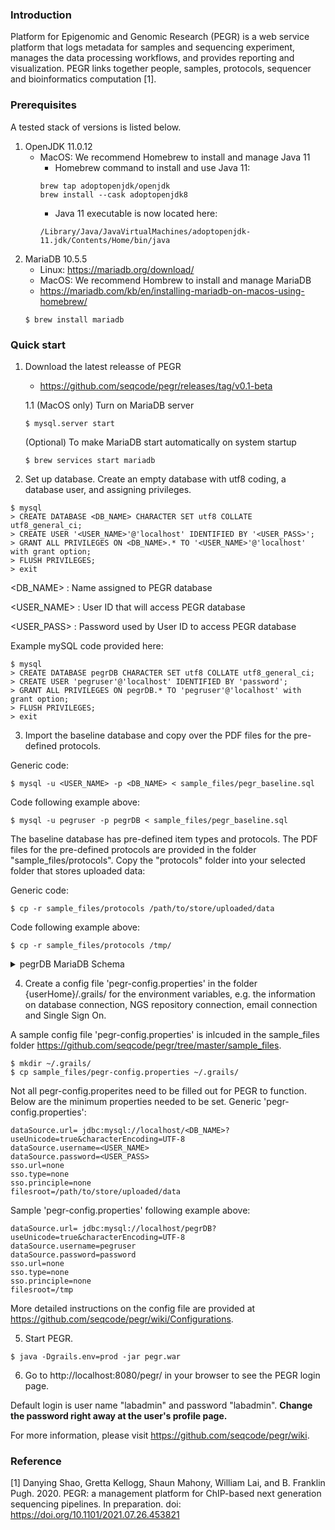 ### Introduction

Platform for Epigenomic and Genomic Research (PEGR) is a web service platform that logs metadata for samples and sequencing experiment, manages the data processing workflows, and provides reporting and visualization. PEGR links together people, samples, protocols, sequencer and bioinformatics computation [1].

### Prerequisites

A tested stack of versions is listed below.

1. OpenJDK 11.0.12
   - MacOS: We recommend Homebrew to install and manage Java 11
      - Homebrew command to install and use Java 11:
      ```
      brew tap adoptopenjdk/openjdk
      brew install --cask adoptopenjdk8
      ```
      - Java 11 executable is now located here:
      ```
      /Library/Java/JavaVirtualMachines/adoptopenjdk-11.jdk/Contents/Home/bin/java
      ```
2. MariaDB 10.5.5
   - Linux: https://mariadb.org/download/
   - MacOS: We recommend Hombrew to install and manage MariaDB
   - https://mariadb.com/kb/en/installing-mariadb-on-macos-using-homebrew/
   ```
   $ brew install mariadb
   ```

### Quick start

1. Download the latest releasse of PEGR
   - https://github.com/seqcode/pegr/releases/tag/v0.1-beta

   1.1 (MacOS only) Turn on MariaDB server
   ```
   $ mysql.server start
   ``` 

   (Optional) To make MariaDB start automatically on system startup 
   ```
   $ brew services start mariadb
   ```

2. Set up database. Create an empty database with utf8 coding, a database user, and assigning privileges.
```
$ mysql
> CREATE DATABASE <DB_NAME> CHARACTER SET utf8 COLLATE utf8_general_ci;
> CREATE USER '<USER_NAME>'@'localhost' IDENTIFIED BY '<USER_PASS>';
> GRANT ALL PRIVILEGES ON <DB_NAME>.* TO '<USER_NAME>'@'localhost' with grant option;
> FLUSH PRIVILEGES;
> exit
```
<DB_NAME> : Name assigned to PEGR database

<USER_NAME> : User ID that will access PEGR database

<USER_PASS> : Password used by User ID to access PEGR database


Example mySQL code provided here:
```
$ mysql
> CREATE DATABASE pegrDB CHARACTER SET utf8 COLLATE utf8_general_ci;
> CREATE USER 'pegruser'@'localhost' IDENTIFIED BY 'password';
> GRANT ALL PRIVILEGES ON pegrDB.* TO 'pegruser'@'localhost' with grant option;
> FLUSH PRIVILEGES;
> exit
```

3. Import the baseline database and copy over the PDF files for the pre-defined protocols.
   
Generic code:
```
$ mysql -u <USER_NAME> -p <DB_NAME> < sample_files/pegr_baseline.sql 
```
Code following example above:
```
$ mysql -u pegruser -p pegrDB < sample_files/pegr_baseline.sql
```
The baseline database has pre-defined item types and protocols. The PDF files for the  pre-defined protocols are provided in the folder "sample_files/protocols". Copy the "protocols" folder into your selected folder that stores uploaded data:

Generic code:
```
$ cp -r sample_files/protocols /path/to/store/uploaded/data
```
Code following example above:
```
$ cp -r sample_files/protocols /tmp/
```

<details close>
<summary>pegrDB MariaDB Schema</summary>
<br>

   Alignment schema:
   ![AlignmentTables](https://user-images.githubusercontent.com/18726510/145878749-9148ea49-2ef5-4276-a666-74d76abc8cca.png)
   
   Authorization schema:
   
   ![AuthorizationTables](https://user-images.githubusercontent.com/18726510/145878772-fe397589-9d7c-4700-bfca-9c172f3d9c35.png)
   
   Experiment schema:
   ![ExperimentTables](https://user-images.githubusercontent.com/18726510/145878780-4fe88a96-a141-47be-a0a7-44837fa7da45.png)
   
   Sample schema:
   ![SampleTables](https://user-images.githubusercontent.com/18726510/145878795-2cb55ba7-462e-4ea9-818c-c96f4818a3a2.png)
   
   Sequencing schema:
   ![SequencingTables](https://user-images.githubusercontent.com/18726510/145878801-26749c48-8298-46c9-ac08-62fd4fab9a17.png)
   

</details>

4. Create a config file 'pegr-config.properties' in the folder {userHome}/.grails/ for the environment variables, e.g. the information on database connection, NGS repository connection, email connection and Single Sign On.

A sample config file 'pegr-config.properties' is inlcuded in the sample_files folder https://github.com/seqcode/pegr/tree/master/sample_files. 
```
$ mkdir ~/.grails/
$ cp sample_files/pegr-config.properties ~/.grails/
```

Not all pegr-config.properites need to be filled out for PEGR to function. Below are the minimum properties needed to be set.
Generic 'pegr-config.properties':
```
dataSource.url= jdbc:mysql://localhost/<DB_NAME>?useUnicode=true&characterEncoding=UTF-8
dataSource.username=<USER_NAME>
dataSource.password=<USER_PASS>
sso.url=none
sso.type=none
sso.principle=none
filesroot=/path/to/store/uploaded/data
```

Sample 'pegr-config.properties' following example above:
```
dataSource.url= jdbc:mysql://localhost/pegrDB?useUnicode=true&characterEncoding=UTF-8
dataSource.username=pegruser
dataSource.password=password
sso.url=none
sso.type=none
sso.principle=none
filesroot=/tmp
```
More detailed instructions on the config file are provided at https://github.com/seqcode/pegr/wiki/Configurations.

5. Start PEGR.

```
$ java -Dgrails.env=prod -jar pegr.war
```

6. Go to http://localhost:8080/pegr/ in your browser to see the PEGR login page.

Default login is user name "labadmin" and password "labadmin". **Change the password right away at the user's profile page.**

For more information, please visit https://github.com/seqcode/pegr/wiki.

### Reference

[1] Danying Shao, Gretta Kellogg, Shaun Mahony, William Lai, and B. Franklin Pugh. 2020. PEGR: a management platform for ChIP-based next generation sequencing pipelines. In preparation. doi: https://doi.org/10.1101/2021.07.26.453821

